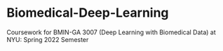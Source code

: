 # Biomedical-Deep-Learning

Coursework for BMIN-GA 3007 (Deep Learning with Biomedical Data) at NYU: Spring 2022 Semester
